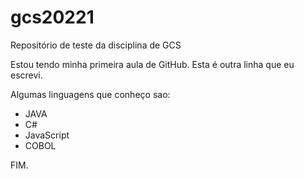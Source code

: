 # gcs20221
Repositório de teste da disciplina de GCS

Estou tendo minha primeira aula de GitHub.
Esta é outra linha que eu escrevi.

Algumas linguagens que conheço sao:
- JAVA
- C#
- JavaScript
- COBOL

FIM.
